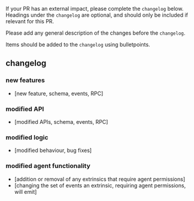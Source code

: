 If your PR has an external impact, please complete the `changelog` below. Headings under the `changelog` are optional, and should only be included if relevant for this PR.

Please add any general description of the changes before the `changelog`.

Items should be added to the `changelog` using bulletpoints.

## changelog

### new features

- [new feature, schema, events, RPC]

### modified API

- [modified APIs, schema, events, RPC]

### modified logic

- [modified behaviour, bug fixes]

### modified agent functionality

- [addition or removal of any extrinsics that require agent permissions]
- [changing the set of events an extrinsic, requiring agent permissions, will emit]
